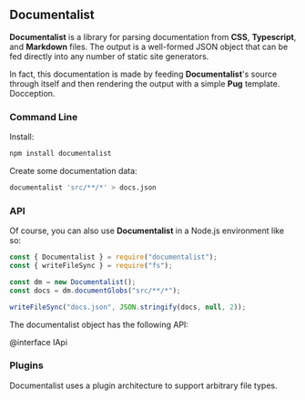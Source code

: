 ## Documentalist

**Documentalist** is a library for parsing documentation from **CSS**,
**Typescript**, and **Markdown** files. The output is a well-formed JSON object
that can be fed directly into any number of static site generators.

In fact, this documentation is made by feeding **Documentalist**'s source
through itself and then rendering the output with a simple **Pug** template.
Docception.

### Command Line

Install:
```bash
npm install documentalist
```

Create some documentation data:
```bash
documentalist 'src/**/*' > docs.json
```

### API

Of course, you can also use **Documentalist** in a Node.js environment like so:

```js
const { Documentalist } = require("documentalist");
const { writeFileSync } = require("fs");

const dm = new Documentalist();
const docs = dm.documentGlobs("src/**/*");

writeFileSync("docs.json", JSON.stringify(docs, null, 2));
```

The documentalist object has the following API:

@interface IApi

### Plugins

Documentalist uses a plugin architecture to support arbitrary file types.



